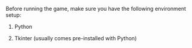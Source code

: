 Before running the game, make sure you have the following environment setup:

1. Python

2. Tkinter (usually comes pre-installed with Python)
